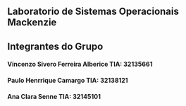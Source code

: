 ## Laboratorio de Sistemas Operacionais Mackenzie

## Integrantes do Grupo
#### Vincenzo Sivero Ferreira Alberice   TIA: 32135661
#### Paulo Henrrique Camargo             TIA: 32138121
#### Ana Clara Senne                     TIA: 32145101










